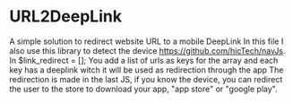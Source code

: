 # URL2DeepLink
A simple solution to redirect website URL to a mobile DeepLink
In this file I also use this library to detect the device https://github.com/hicTech/navJs.
In $link_redirect = []; You add a list of urls as keys for the array and each key has a deeplink witch it will be used as redirection through the app
The redirection is made in the last JS, if you know the device, you can redirect the user to the store to download your app, "app store" or "google play".

